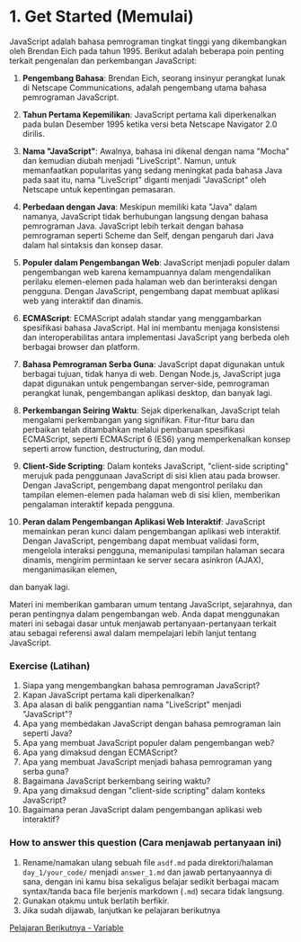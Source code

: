# 1. Get Started (Memulai)

JavaScript adalah bahasa pemrograman tingkat tinggi yang dikembangkan oleh Brendan Eich pada tahun 1995. Berikut adalah beberapa poin penting terkait pengenalan dan perkembangan JavaScript:

1. **Pengembang Bahasa**: Brendan Eich, seorang insinyur perangkat lunak di Netscape Communications, adalah pengembang utama bahasa pemrograman JavaScript.

2. **Tahun Pertama Kepemilikan**: JavaScript pertama kali diperkenalkan pada bulan Desember 1995 ketika versi beta Netscape Navigator 2.0 dirilis.

3. **Nama "JavaScript"**: Awalnya, bahasa ini dikenal dengan nama "Mocha" dan kemudian diubah menjadi "LiveScript". Namun, untuk memanfaatkan popularitas yang sedang meningkat pada bahasa Java pada saat itu, nama "LiveScript" diganti menjadi "JavaScript" oleh Netscape untuk kepentingan pemasaran.

4. **Perbedaan dengan Java**: Meskipun memiliki kata "Java" dalam namanya, JavaScript tidak berhubungan langsung dengan bahasa pemrograman Java. JavaScript lebih terkait dengan bahasa pemrograman seperti Scheme dan Self, dengan pengaruh dari Java dalam hal sintaksis dan konsep dasar.

5. **Populer dalam Pengembangan Web**: JavaScript menjadi populer dalam pengembangan web karena kemampuannya dalam mengendalikan perilaku elemen-elemen pada halaman web dan berinteraksi dengan pengguna. Dengan JavaScript, pengembang dapat membuat aplikasi web yang interaktif dan dinamis.

6. **ECMAScript**: ECMAScript adalah standar yang menggambarkan spesifikasi bahasa JavaScript. Hal ini membantu menjaga konsistensi dan interoperabilitas antara implementasi JavaScript yang berbeda oleh berbagai browser dan platform.

7. **Bahasa Pemrograman Serba Guna**: JavaScript dapat digunakan untuk berbagai tujuan, tidak hanya di web. Dengan Node.js, JavaScript juga dapat digunakan untuk pengembangan server-side, pemrograman perangkat lunak, pengembangan aplikasi desktop, dan banyak lagi.

8. **Perkembangan Seiring Waktu**: Sejak diperkenalkan, JavaScript telah mengalami perkembangan yang signifikan. Fitur-fitur baru dan perbaikan telah ditambahkan melalui pembaruan spesifikasi ECMAScript, seperti ECMAScript 6 (ES6) yang memperkenalkan konsep seperti arrow function, destructuring, dan modul.

9. **Client-Side Scripting**: Dalam konteks JavaScript, "client-side scripting" merujuk pada penggunaan JavaScript di sisi klien atau pada browser. Dengan JavaScript, pengembang dapat mengontrol perilaku dan tampilan elemen-elemen pada halaman web di sisi klien, memberikan pengalaman interaktif kepada pengguna.

10. **Peran dalam Pengembangan Aplikasi Web Interaktif**: JavaScript memainkan peran kunci dalam pengembangan aplikasi web interaktif. Dengan JavaScript, pengembang dapat membuat validasi form, mengelola interaksi pengguna, memanipulasi tampilan halaman secara dinamis, mengirim permintaan ke server secara asinkron (AJAX), menganimasikan elemen,

dan banyak lagi.

Materi ini memberikan gambaran umum tentang JavaScript, sejarahnya, dan peran pentingnya dalam pengembangan web. Anda dapat menggunakan materi ini sebagai dasar untuk menjawab pertanyaan-pertanyaan terkait atau sebagai referensi awal dalam mempelajari lebih lanjut tentang JavaScript.

### Exercise (Latihan)

1. Siapa yang mengembangkan bahasa pemrograman JavaScript?
2. Kapan JavaScript pertama kali diperkenalkan?
3. Apa alasan di balik penggantian nama "LiveScript" menjadi "JavaScript"?
4. Apa yang membedakan JavaScript dengan bahasa pemrograman lain seperti Java?
5. Apa yang membuat JavaScript populer dalam pengembangan web?
6. Apa yang dimaksud dengan ECMAScript?
7. Apa yang membuat JavaScript menjadi bahasa pemrograman yang serba guna?
8. Bagaimana JavaScript berkembang seiring waktu?
9. Apa yang dimaksud dengan "client-side scripting" dalam konteks JavaScript?
10. Bagaimana peran JavaScript dalam pengembangan aplikasi web interaktif?

### How to answer this question (Cara menjawab pertanyaan ini)

1. Rename/namakan ulang sebuah file `asdf.md` pada direktori/halaman `day_1/your_code/` menjadi `answer_1.md` dan jawab pertanyaannya di sana, dengan ini kamu bisa sekaligus belajar sedikit berbagai macam syntax/tanda baca file berjenis markdown (`.md`) secara tidak langsung.
2. Gunakan otakmu untuk berlatih berfikir.
3. Jika sudah dijawab, lanjutkan ke pelajaran berikutnya

[Pelajaran Berikutnya - Variable](./2_variable.md)

